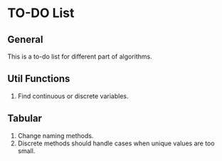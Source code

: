 # TO-DO List
## General
This is a to-do list for different part of algorithms.

## Util Functions
1. Find continuous or discrete variables.

## Tabular
1. Change naming methods.
2. Discrete methods should handle cases when unique values are too small.
